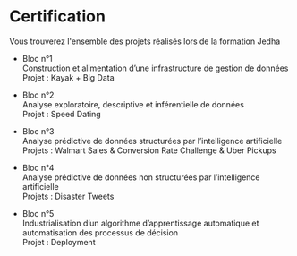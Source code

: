 # Certification

Vous trouverez l'ensemble des projets réalisés lors de la formation Jedha

- Bloc n°1  
Construction et alimentation d’une infrastructure de gestion de données  
Projet : Kayak + Big Data
 
- Bloc n°2  
Analyse exploratoire, descriptive et inférentielle de données  
Projet : Speed Dating
 
- Bloc n°3  
Analyse prédictive de données structurées par l’intelligence artificielle  
Projets : Walmart Sales & Conversion Rate Challenge & Uber Pickups
 
- Bloc n°4  
Analyse prédictive de données non structurées par l’intelligence artificielle  
Projets : Disaster Tweets
 
- Bloc n°5  
Industrialisation d’un algorithme d’apprentissage automatique et automatisation des processus de décision  
Projet : Deployment
